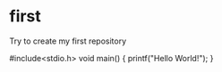 # first
Try to create my first repository

#include<stdio.h>
void main()
{
  printf("Hello World!");
}
